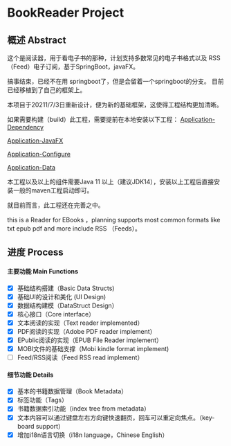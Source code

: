 # BookReader Project

## 概述 Abstract

这个是阅读器，用于看电子书的那种，计划支持多数常见的电子书格式以及
RSS（Feed）电子订阅，基于SpringBoot，javaFX。

搞事结束，已经不在用 springboot了，但是会留着一个springboot的分支。
目前已经移植到了自己的框架上。

本项目于20211/7/3日重新设计，便为新的基础框架，这使得工程结构更加清晰。

如果需要构建（build）此工程，需要提前在本地安装以下工程：
[Application-Dependency](https://github.com/SW-Fantastic/swdc-dependency)

[Application-JavaFX](https://github.com/SW-Fantastic/swdc-javafx)

[Application-Configure](https://github.com/SW-Fantastic/swdc-configure)

[Application-Data](https://github.com/SW-Fantastic/application-db)

本工程以及以上的组件需要Java 11 以上（建议JDK14），安装以上工程后直接安装一般的maven工程启动即可。

就目前而言，此工程还在完善之中。

this is a Reader for EBooks ，planning supports most common formats like txt epub pdf and more
include RSS （Feeds）。

## 进度 Process

#### 主要功能 Main Functions
 - [x] 基础结构搭建（Basic Data Structs)
 - [x] 基础UI的设计和美化 (UI Design)
 - [x] 数据结构建模（DataStruct Design）
 - [x] 核心接口（Core interface）
 - [x] 文本阅读的实现（Text reader implemented）
 - [x] PDF阅读的实现（Adobe PDF reader implement）
 - [x] EPublic阅读的实现（EPUB File Reader implement）
 - [x] MOBI文件的基础支撑（Mobi kindle format implement)
 - [ ] Feed/RSS阅读（Feed RSS read implement）

#### 细节功能 Details
 - [x] 基本的书籍数据管理（Book Metadata）
 - [x] 标签功能（Tags）
 - [x] 书籍数据索引功能（index tree from metadata） 
 - [x] 文本内容可以通过键盘左右方向键快速翻页，回车可以重定向焦点。（key-board support）
 - [x] 增加i18n语言切换（i18n language，Chinese English）
